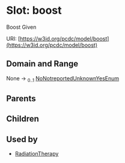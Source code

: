 
# Slot: boost


Boost Given

URI: [https://w3id.org/pcdc/model/boost](https://w3id.org/pcdc/model/boost)


## Domain and Range

None &#8594;  <sub>0..1</sub> [NoNotreportedUnknownYesEnum](NoNotreportedUnknownYesEnum.md)

## Parents


## Children


## Used by

 * [RadiationTherapy](RadiationTherapy.md)
